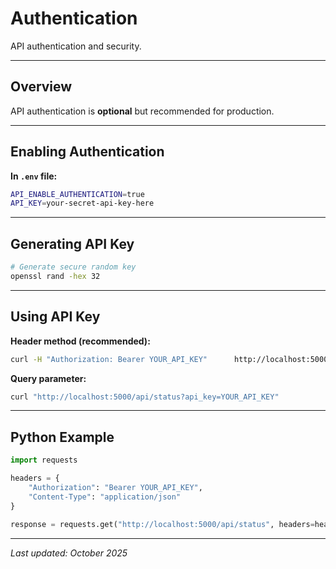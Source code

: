 # Authentication

API authentication and security.

---

## Overview

API authentication is **optional** but recommended for production.

---

## Enabling Authentication

**In `.env` file:**
```bash
API_ENABLE_AUTHENTICATION=true
API_KEY=your-secret-api-key-here
```

---

## Generating API Key

```bash
# Generate secure random key
openssl rand -hex 32
```

---

## Using API Key

**Header method (recommended):**
```bash
curl -H "Authorization: Bearer YOUR_API_KEY"      http://localhost:5000/api/status
```

**Query parameter:**
```bash
curl "http://localhost:5000/api/status?api_key=YOUR_API_KEY"
```

---

## Python Example

```python
import requests

headers = {
    "Authorization": "Bearer YOUR_API_KEY",
    "Content-Type": "application/json"
}

response = requests.get("http://localhost:5000/api/status", headers=headers)
```

---

*Last updated: October 2025*
